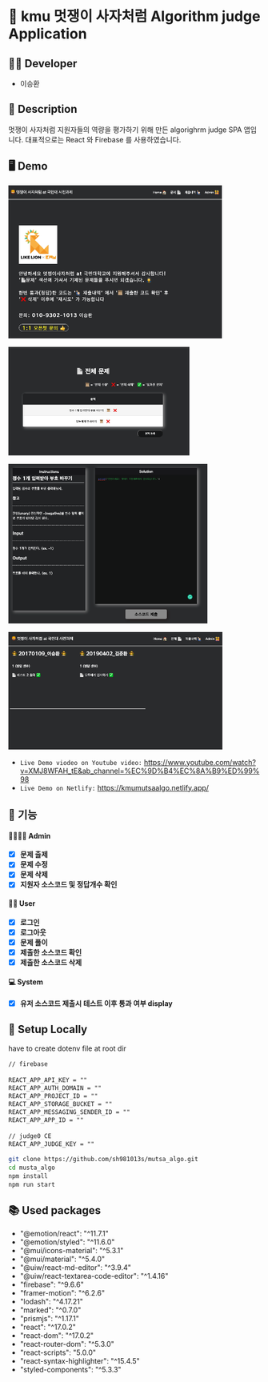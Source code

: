 # 🦁 kmu 멋쟁이 사자처럼 Algorithm judge Application

## 🙇‍♂️ Developer

- 이승환

## 📄 Description

멋쟁이 사자처럼 지원자들의 역량을 평가하기 위해 만든 algorighrm judge SPA 앱입니다.
대표적으로는 React 와 Firebase 를 사용하였습니다.

## 🖥 Demo

![](.README_images/cd43ab53.png)

![](.README_images/99a22707.png)

![](.README_images/eccbb04b.png)

![](.README_images/4d6d3f17.png)

* `Live Demo viodeo on Youtube video:` <a href="https://www.youtube.com/watch?v=XMJ8WFAH_tE&ab_channel=%EC%9D%B4%EC%8A%B9%ED%99%98" target="\_blank">https://www.youtube.com/watch?v=XMJ8WFAH_tE&ab_channel=%EC%9D%B4%EC%8A%B9%ED%99%98</a>
* `Live Demo on Netlify:` <a href="https://kmumutsaalgo.netlify.app/" target="\_blank">https://kmumutsaalgo.netlify.app/</a>

## 🎠 기능

#### 👨‍👩‍👧‍👧 Admin

- [x] **문제 출제**
- [x] **문제 수정**
- [x] **문제 삭제**
- [x] **지원자 소스코드 및 정답개수 확인**

#### 👩‍🌾 User

- [x] **로그인**
- [x] **로그아웃**
- [x] **문제 풀이**
- [x] **제출한 소스코드 확인**
- [x] **제출한 소스코드 삭제**

#### 💻 System

- [x] **유저 소스코드 제출시 테스트 이후 통과 여부 display**

## 📀 Setup Locally

have to create dotenv file at root dir 

```dotenv
// firebase

REACT_APP_API_KEY = ""
REACT_APP_AUTH_DOMAIN = ""
REACT_APP_PROJECT_ID = ""
REACT_APP_STORAGE_BUCKET = ""
REACT_APP_MESSAGING_SENDER_ID = ""
REACT_APP_APP_ID = ""

// judge0 CE
REACT_APP_JUDGE_KEY = ""
```

```bash
git clone https://github.com/sh981013s/mutsa_algo.git
cd musta_algo
npm install
npm run start
```

## 📚 Used packages

- "@emotion/react": "^11.7.1"
- "@emotion/styled": "^11.6.0"
- "@mui/icons-material": "^5.3.1"
- "@mui/material": "^5.4.0"
- "@uiw/react-md-editor": "^3.9.4"
- "@uiw/react-textarea-code-editor": "^1.4.16"
- "firebase": "^9.6.6"
- "framer-motion": "^6.2.6"
- "lodash": "^4.17.21"
- "marked": "^0.7.0"
- "prismjs": "^1.17.1"
- "react": "^17.0.2"
- "react-dom": "^17.0.2"
- "react-router-dom": "^5.3.0"
- "react-scripts": "5.0.0"
- "react-syntax-highlighter": "^15.4.5"
- "styled-components": "^5.3.3"



